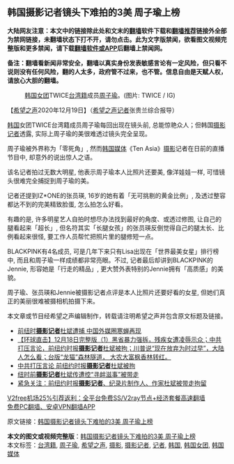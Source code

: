  <h2>韩国摄影记者镜头下难拍的3美 周子瑜上榜</h2> <p class="notice"><b>大陆网友注意：本文中的链接除此处和文末的<a href="https://github.com/bannedbook/fanqiang" >翻墙</a>软件下载和<a href="https://github.com/killgcd/justmysocks/blob/master/README.md">翻墙推荐</a>链接外全部为禁网链接，未翻墙状态下打不开，请勿点击。此为文字版禁闻，欲看图文视频完整版和更多禁闻，请下载<a href="https://github.com/bannedbook/fanqiang">翻墙软件或APP</a>后翻墙上禁闻网。</p><p>备注：翻墙看新闻非常安全，翻墙以真实身份发表敏感言论有一定风险，但只看不说则没有任何风险，翻的人太多，政府管不过来，也不管。信息自由是天赋人权，请放心大胆的翻墙。</b></p>  <div class="entry"> <figure><figcaption><a href="https://www.bannedbook.org/bnews/tag/%E9%9F%A9%E5%9B%BD%E5%A5%B3%E5%9B%A2/" class="st_tag internal_tag" rel="tag" title="标签 韩国女团 下的日志">韩国女团</a>TWICE<a href="https://www.bannedbook.org/bnews/tag/%E5%8F%B0%E6%B9%BE%E7%B1%8D/" class="st_tag internal_tag" rel="tag" title="标签 台湾籍 下的日志">台湾籍</a>成员<a href="https://www.bannedbook.org/bnews/tag/%e5%91%a8%e5%ad%90%e7%91%9c/" class="st_tag internal_tag" rel="tag" title="标签 周子瑜 下的日志">周子瑜</a>。(图片: TWICE / IG)</figcaption></figure> <p>【<span class='wp_keywordlink_affiliate'><a href="https://www.soundofhope.org" title="希望之声" target="_blank">希望之声</a></span>2020年12月19日】（<a href="https://www.bannedbook.org/bnews/tag/%e5%b8%8c%e6%9c%9b%e4%b9%8b%e5%a3%b0/" class="st_tag internal_tag" rel="tag" title="标签 希望之声 下的日志">希望之声</a><a href="https://www.bannedbook.org/bnews/tag/%E8%AE%B0%E8%80%85/" class="st_tag internal_tag" rel="tag" title="标签 记者 下的日志">记者</a>张贵兰综合报导）</p> <p><a href="https://www.bannedbook.org/bnews/tag/%e9%9f%a9%e5%9b%bd/" class="st_tag internal_tag" rel="tag" title="标签 韩国 下的日志">韩国</a>女团TWICE台湾籍成员周子瑜每回出现在镜头前, 总能惊艳众人；但韩国<a href="https://www.bannedbook.org/bnews/tag/%E6%91%84%E5%BD%B1%E8%AE%B0%E8%80%85/" class="st_tag internal_tag" rel="tag" title="标签 摄影记者 下的日志">摄影记者</a>透露, 实际上周子瑜的美很难透过镜头完全呈现。</p> <p></p> <p>周子瑜被外界称为「零死角」, 然而<a href="https://www.bannedbook.org/bnews/tag/%e9%9f%a9%e5%9b%bd%e5%aa%92%e4%bd%93/" class="st_tag internal_tag" rel="tag" title="标签 韩国媒体 下的日志">韩国媒体</a>《Ten Asia》<a href="https://www.bannedbook.org/bnews/tag/%e6%91%84%e5%bd%b1/" class="st_tag internal_tag" rel="tag" title="标签 摄影 下的日志">摄影</a>记者在日前的直播节目中, 却意外的说出惊人之语。</p>  <p>该名记者拍过无数大明星, 他表示周子瑜本人比照片还要美, 像洋娃娃一样, 可惜镜头很难完全捕捉到周子瑜的美。</p> <p></p> <p>记者还提到IZ*ONE的张员瑛, 16岁的她有着「无可挑剔的黄金比例」, 及透过整容都达不到的完美精致脸蛋, 怎么拍怎么好看。</p> <p>有趣的是, 许多明星艺人自拍时想尽办法找到最好的角度、或透过修图, 让自己的腿看起来「超长」, 但名符其实「长腿女孩」的张员瑛反倒觉得自己的腿太长、比例看起来很怪, 要工作人员帮忙把照片里的腿修短一点。</p>  <p></p> <p></p> <p>BLACKPINK有4名成员, 可是几年下来只有Lisa出现在「世界最美女星」排行榜中, 而且和周子瑜一样成绩都非常亮眼。不过, 记者最后却讲到BLACKPINK的Jennie, 形容她是「行走的精品」, 更大赞外表特别的Jennie拥有「高质感」的美貌。</p> <p>周子瑜、张员瑛和Jennie被摄影记者点评是本人比照片还要好看的女星, 但她们真正的美丽很难被摄相机拍摄下来。</p>  <p>本文章或节目经希望之声编辑制作，转载请注明希望之声并包含原文标题及链接。</p> <ul class='op-related-articles' title='相关阅读'> <li><a href='https://www.bannedbook.org/bnews/headline/20201219/1450563.html' target='_blank'>前纽时<b>摄影记者</b>杜斌遭捕 中国外媒圈寒蝉再现</a></li> <li><a href='https://www.bannedbook.org/bnews/bannedvideo/20201218/1450499.html' target='_blank'>【环球直击】12月18日完整版（1）黑省暴力强拆，残疾女遭凌辱示众；中共打压言论，前纽约时报<b>摄影记者</b>杜斌被拘；川普说“现在放弃为时过早”，大陆人怎么看；台版“龙猫”森林隧道， 大农大富枫香林转红。</a></li> <li><a href='https://www.bannedbook.org/bnews/bannedvideo/20201218/1450419.html' target='_blank'>中共打压言论 前纽约时报<b>摄影记者</b>杜斌被拘</a></li> <li><a href='https://www.bannedbook.org/bnews/headline/20201218/1450364.html' target='_blank'>纽时前<b>摄影记者</b>杜斌传遭控“寻衅滋事”被带走</a></li> <li><a href='https://www.bannedbook.org/bnews/weiquan/20201218/1450207.html' target='_blank'>紧急关注&#65306;前纽约时报<b>摄影记者</b>&#12289;纪录片制作人&#12289;作家杜斌被带走拘留</a></li> </ul> <p class="texttj"> <a href="https://www.bannedbook.org/forum23/topic22702.html" target="_blank">V2free机场25%引荐返利：全平台免费SS/V2ray节点+经济套餐高速翻墙</a><br/> <a href="https://github.com/bannedbook/fanqiang/wiki/%E7%A6%81%E9%97%BB%E7%BD%91%E5%AE%89%E5%8D%93%E7%BF%BB%E5%A2%99%E6%96%B0%E9%97%BBAPP" target="_blank">免费PC翻墙、安卓VPN翻墙APP</a></p><p>原文链接：<a class="src_link"  href="https://www.soundofhope.org/post/455317" target="_blank">韩国摄影记者镜头下难拍的3美 周子瑜上榜</a></p><a name='sharetosocial'></a>       <div><b>本文的图文或视频完整版</b>：<a href='https://www.bannedbook.org/bnews/comments/20201220/1451279.html'>韩国摄影记者镜头下难拍的3美 周子瑜上榜</a></div>  </div><!--END ENTRY--> <div class="postfooter"> <div>本文标签：<a href="https://www.bannedbook.org/bnews/tag/%E5%8F%B0%E6%B9%BE%E7%B1%8D/" rel="tag">台湾籍</a>, <a href="https://www.bannedbook.org/bnews/tag/%e5%91%a8%e5%ad%90%e7%91%9c/" rel="tag">周子瑜</a>, <a href="https://www.bannedbook.org/bnews/tag/%e5%b8%8c%e6%9c%9b%e4%b9%8b%e5%a3%b0/" rel="tag">希望之声</a>, <a href="https://www.bannedbook.org/bnews/tag/%e6%91%84%e5%bd%b1/" rel="tag">摄影</a>, <a href="https://www.bannedbook.org/bnews/tag/%E6%91%84%E5%BD%B1%E8%AE%B0%E8%80%85/" rel="tag">摄影记者</a>, <a href="https://www.bannedbook.org/bnews/tag/%E8%AE%B0%E8%80%85/" rel="tag">记者</a>, <a href="https://www.bannedbook.org/bnews/tag/%e9%9f%a9%e5%9b%bd/" rel="tag">韩国</a>, <a href="https://www.bannedbook.org/bnews/tag/%E9%9F%A9%E5%9B%BD%E5%A5%B3%E5%9B%A2/" rel="tag">韩国女团</a>, <a href="https://www.bannedbook.org/bnews/tag/%e9%9f%a9%e5%9b%bd%e5%aa%92%e4%bd%93/" rel="tag">韩国媒体</a></div>  </div><!--END POSTFOOTER--> 